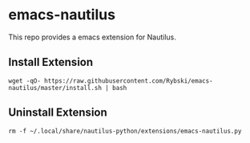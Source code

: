# emacs-nautilus

This repo provides a emacs extension for Nautilus.

## Install Extension

```
wget -qO- https://raw.githubusercontent.com/Rybski/emacs-nautilus/master/install.sh | bash
```

## Uninstall Extension

```
rm -f ~/.local/share/nautilus-python/extensions/emacs-nautilus.py
```
